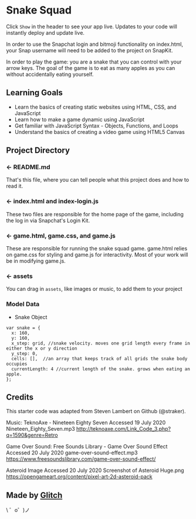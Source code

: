 Snake Squad
=================

Click `Show` in the header to see your app live. Updates to your code will instantly deploy and update live.

In order to use the Snapchat login and bitmoji functionality on index.html, your Snap username will need to be added 
to the project on SnapKit. 

In order to play the game: you are a snake that you can control with your arrow keys. 
The goal of the game is to eat as many apples as you can without accidentally eating yourself. 


## Learning Goals
* Learn the basics of creating static websites using HTML, CSS, and JavaScript
* Learn how to make a game dynamic using JavaScript
* Get familiar with JavaScript Syntax - Objects, Functions, and Loops
* Understand the basics of creating a video game using HTML5 Canvas


Project Directory
------------

### ← README.md

That's this file, where you can tell people what this project does and how to read it.

### ← index.html and index-login.js 

These two files are responsible for the home page of the game, including the log in via Snapchat's Login Kit. 

### ← game.html, game.css, and game.js

These are responsible for running the snake squad game. game.html relies on game.css for styling and game.js for interactivity. 
Most of your work will be in modifying game.js. 

### ← assets

You can drag in `assets`, like images or music, to add them to your project


### Model Data
* Snake Object
```
var snake = {
  x: 160,
  y: 160,
  x_step: grid, //snake velocity. moves one grid length every frame in either the x or y direction
  y_step: 0,
  cells: [],  //an array that keeps track of all grids the snake body occupies
  currentLength: 4 //current length of the snake. grows when eating an apple. 
};
```


Credits
------------
This starter code was adapted from Steven Lambert on Github (@straker).

Music: TeknoAxe - Nineteen Eighty Seven
Accessed 19 July 2020
Nineteen_Eighty_Seven.mp3
http://teknoaxe.com/Link_Code_3.php?q=1590&genre=Retro

Game Over Sound: Free Sounds Library - Game Over Sound Effect
Accessed 20 July 2020
game-over-sound-effect.mp3
https://www.freesoundslibrary.com/game-over-sound-effect/

Asteroid Image
Accessed 20 July 2020
Screenshot of Asteroid Huge.png
https://opengameart.org/content/pixel-art-2d-asteroid-pack

Made by [Glitch](https://glitch.com/)
-------------------

\ ゜o゜)ノ
